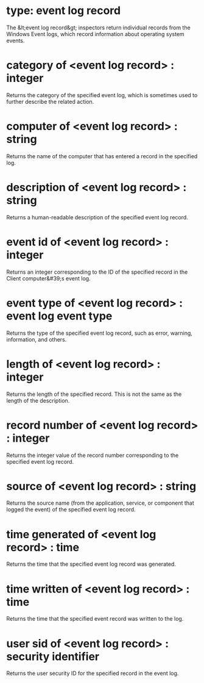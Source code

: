 # type: event log record

The &amp;lt;event log record&amp;gt; inspectors return individual records from the Windows Event logs, which record information about operating system events.

# category of &lt;event log record&gt; : integer

Returns the category of the specified event log, which is sometimes used to further describe the related action.

# computer of &lt;event log record&gt; : string

Returns the name of the computer that has entered a record in the specified log.

# description of &lt;event log record&gt; : string

Returns a human-readable description of the specified event log record.

# event id of &lt;event log record&gt; : integer

Returns an integer corresponding to the ID of the specified record in the Client computer&amp;#39;s event log.

# event type of &lt;event log record&gt; : event log event type

Returns the type of the specified event log record, such as error, warning, information, and others.

# length of &lt;event log record&gt; : integer

Returns the length of the specified record. This is not the same as the length of the description.

# record number of &lt;event log record&gt; : integer

Returns the integer value of the record number corresponding to the specified event log record.

# source of &lt;event log record&gt; : string

Returns the source name (from the application, service, or component that logged the event) of the specified event log record.

# time generated of &lt;event log record&gt; : time

Returns the time that the specified event log record was generated.

# time written of &lt;event log record&gt; : time

Returns the time that the specified event record was written to the log.

# user sid of &lt;event log record&gt; : security identifier

Returns the user security ID for the specified record in the event log.

